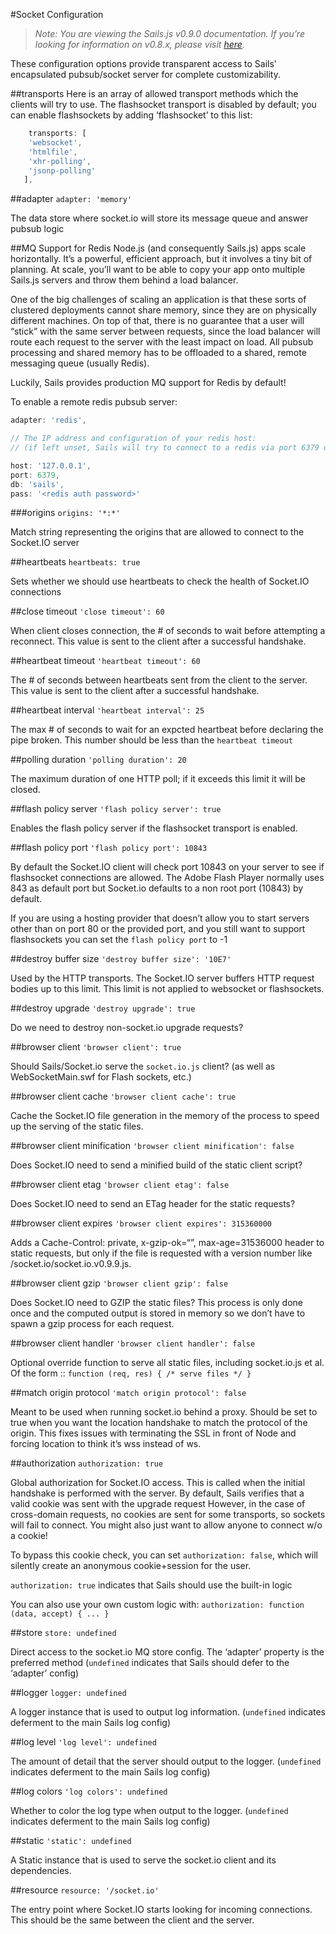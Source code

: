 #Socket Configuration
> _Note: You are viewing the Sails.js v0.9.0 documentation.  If you&rsquo;re looking for information on v0.8.x, please visit [here](http://08x.sailsjs.org)._

These configuration options provide transparent access to Sails&rsquo; encapsulated pubsub/socket server for complete customizability.

##transports
Here is an array of allowed transport methods which the clients will try to use. The flashsocket transport is disabled by default; you can enable flashsockets by adding &lsquo;flashsocket&rsquo; to this list:
```javascript   
    transports: [
    'websocket',
    'htmlfile',
    'xhr-polling',
    'jsonp-polling'
   ],
```

##adapter
`adapter: 'memory'`

The data store where socket.io will store its message queue and answer pubsub logic


##MQ Support for Redis
Node.js (and consequently Sails.js) apps scale horizontally. It&rsquo;s a powerful, efficient approach, but it involves a tiny bit of planning. At scale, you&rsquo;ll want to be able to copy your app onto multiple Sails.js servers and throw them behind a load balancer.

One of the big challenges of scaling an application is that these sorts of clustered deployments cannot share memory, since they are on physically different machines. On top of that, there is no guarantee that a user will &ldquo;stick&rdquo; with the same server between requests, since the load balancer will route each request to the server with the least impact on load. All pubsub processing and shared memory has to be offloaded to a shared, remote messaging queue (usually Redis).

Luckily, Sails provides production MQ support for Redis by default!

To enable a remote redis pubsub server:
```javascript
adapter: 'redis',

// The IP address and configuration of your redis host:
// (if left unset, Sails will try to connect to a redis via port 6379 on localhost)

host: '127.0.0.1',
port: 6379,
db: 'sails',
pass: '<redis auth password>'
```

###origins
`origins: '*:*'`

Match string representing the origins that are allowed to connect to the Socket.IO server

##heartbeats
`heartbeats: true`

Sets whether we should use heartbeats to check the health of Socket.IO connections

##close timeout
`'close timeout': 60`

When client closes connection, the # of seconds to wait before attempting a reconnect. This value is sent to the client after a successful handshake.

##heartbeat timeout
`'heartbeat timeout': 60`

The # of seconds between heartbeats sent from the client to the server. This value is sent to the client after a successful handshake.

##heartbeat interval
`'heartbeat interval': 25`

The max # of seconds to wait for an expcted heartbeat before declaring the pipe broken. This number should be less than the `heartbeat timeout`

##polling duration
`'polling duration': 20`

The maximum duration of one HTTP poll; if it exceeds this limit it will be closed.

##flash policy server
`'flash policy server': true`

Enables the flash policy server if the flashsocket transport is enabled. 

##flash policy port
`'flash policy port': 10843`

By default the Socket.IO client will check port 10843 on your server to see if flashsocket connections are allowed. The Adobe Flash Player normally uses 843 as default port but Socket.io defaults to a non root port (10843) by default.

If you are using a hosting provider that doesn&rsquo;t allow you to start servers other than on port 80 or the provided port, and you still want to support flashsockets  you can set the `flash policy port` to -1

##destroy buffer size
`'destroy buffer size': '10E7'`

Used by the HTTP transports. The Socket.IO server buffers HTTP request bodies up to this limit. This limit is not applied to websocket or flashsockets.

##destroy upgrade
`'destroy upgrade': true`

Do we need to destroy non-socket.io upgrade requests?

##browser client
`'browser client': true`

Should Sails/Socket.io serve the `socket.io.js` client? (as well as WebSocketMain.swf for Flash sockets, etc.)

##browser client cache
`'browser client cache': true`

Cache the Socket.IO file generation in the memory of the process to speed up the serving of the static files.

##browser client minification
`'browser client minification': false`

Does Socket.IO need to send a minified build of the static client script?

##browser client etag
`'browser client etag': false`

Does Socket.IO need to send an ETag header for the static requests?

##browser client expires
`'browser client expires': 315360000`

Adds a Cache-Control: private, x-gzip-ok=&ldquo;&rdquo;, max-age=31536000 header to static requests, but only if the file is requested with a version number like /socket.io/socket.io.v0.9.9.js.

##browser client gzip
`'browser client gzip': false`

Does Socket.IO need to GZIP the static files? This process is only done once and the computed output is stored in memory so we don&rsquo;t have to spawn a gzip process for each request.

##browser client handler
`'browser client handler': false`

Optional override function to serve all static files, including socket.io.js et al. Of the form :: `function (req, res) { /* serve files */ }`

##match origin protocol
`'match origin protocol': false`

Meant to be used when running socket.io behind a proxy. Should be set to true when you want the location handshake to match the protocol of the origin. This fixes issues with terminating the SSL in front of Node and forcing location to think it&rsquo;s wss instead of ws.


##authorization
`authorization: true`

Global authorization for Socket.IO access. This is called when the initial handshake is performed with the server. By default, Sails verifies that a valid cookie was sent with the upgrade request However, in the case of cross-domain requests, no cookies are sent for some transports, so sockets will fail to connect.  You might also just want to allow anyone to connect w/o a cookie!
 
To bypass this cookie check, you can set `authorization: false`, which will silently create an anonymous cookie+session for the user.

`authorization: true` indicates that Sails should use the built-in logic

You can also use your own custom logic with: `authorization: function (data, accept) { ... }`

##store
`store: undefined`

Direct access to the socket.io MQ store config. The &lsquo;adapter&rsquo; property is the preferred method (`undefined` indicates that Sails should defer to the &lsquo;adapter&rsquo; config)

##logger
`logger: undefined`

A logger instance that is used to output log information. (`undefined` indicates deferment to the main Sails log config)

##log level
`'log level': undefined`

The amount of detail that the server should output to the logger. (`undefined` indicates deferment to the main Sails log config)

##log colors
`'log colors': undefined`

Whether to color the log type when output to the logger. (`undefined` indicates deferment to the main Sails log config)

##static
`'static': undefined`

A Static instance that is used to serve the socket.io client and its dependencies.

##resource
`resource: '/socket.io'`

The entry point where Socket.IO starts looking for incoming connections. This should be the same between the client and the server.
